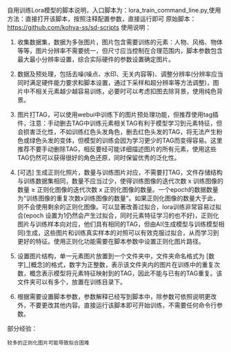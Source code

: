 自用训练Lora模型的脚本说明，入口脚本为：lora_train_command_line.py,使用方法：直接打开该脚本，按照注释配置参数，直接运行即可
原始脚本：https://github.com/kohya-ss/sd-scripts
使用说明：

1. 收集数据集，数据为多张图片，图片包含需要训练的元素：人物、风格、物体等等，图片分辨率不需要统一，但尺寸应当控制在合理范围内，脚本参数包含最大最小分辨率设置，综合实际硬件的参数设置确定图片。

2. 数据及预处理，包括去噪(噪点、水印、无关内容等)、调整分辨率(分辨率应当同时满足硬件能力要求和脚本设置，通过下采样和超分辨率等方法调整)，图片中不相关元素越少越容易训练，必要时可以考虑扣图去除背景，使用纯色背景。

3. 图片打TAG，可以使用webui中训练下的图片预处理功能，但推荐使用tag插件，注意：手动删去TAG中训练元素相关TAG有利于模型学习到元素特征，但会损害泛化性，不如训练红色头发角色，删去红色头发的TAG，将无法产生粉色或绿色头发的变体，但模型的训练会因为学习更少的TAG而变得容易。这里推荐不要手动删除TAG，相反要经可能详细描述图片的所有元素，使用这些TAG仍然可以获得很好的角色还原，同时保留优秀的泛化性。

4. [可选] 生成正则化照片，数量与训练图片对应，不需要打TAG，文件存储结构与训练数据集相同，数量不应当过少，使得训练图像的迭代次数 x 训练图像的数量 ≥ 正则化图像的迭代次数 x 正则化图像的数量。一个epoch的数据数量为“训练图像的重复次数x训练图像的数量”。如果正则化图像的数量大于此，则不会使用剩余的正则化图像。可以显著改善过拟合，lora训练非常容易过拟合(epoch 设置为1仍然会产生过拟合，同时元素特征学习的也不好)，正则化图片与训练样本向对应，他们具有相同的TAG，但由AI(生成模型与训练模型相同)生成，这些图片和训练真实样本的对照可以有效克服过拟合，从而学习到更好的特征。使用正则化功能需要在脚本参数中设置正则化图片路径。

5. 设置图片结构，单一元素图片放置到一个文件夹中，文件夹命名格式为 [数字]_[概念]的格式，数字为正整数，表示该文件夹内的图片在训练中的重复次数，概念表示模型将元素特征映射到的TAG，因此不能与已有的TAG重复。该文件夹可以有多个，放置在训练目录下。

6. 根据需要设置脚本参数，参数解释已经写到脚本中，除参数可依照说明更改外，不要更改其他内容。直接运行该脚本即可开始训练，不需要任何命令行参数。

部分经验：
```
较多的正则化图片可能导致拟合困难
```
